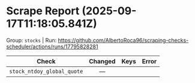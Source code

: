 # Scrape Report (2025-09-17T11:18:05.841Z)

Group: `stocks`  |  Run: https://github.com/AlbertoRoca96/scraping-checks-scheduler/actions/runs/17795828281

| Check | Changed | Keys | Error |
|---|:---:|:--|:--|
| `stock_ntdoy_global_quote` | — |  |  |
